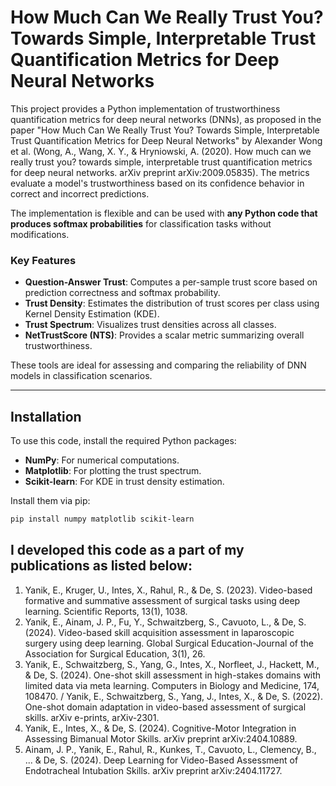 # How Much Can We Really Trust You? Towards Simple, Interpretable Trust Quantification Metrics for Deep Neural Networks

This project provides a Python implementation of trustworthiness quantification metrics for deep neural networks (DNNs), as proposed in the paper "How Much Can We Really Trust You? Towards Simple, Interpretable Trust Quantification Metrics for Deep Neural Networks" by Alexander Wong et al. (Wong, A., Wang, X. Y., &amp; Hryniowski, A. (2020). How much can we really trust you? towards simple, interpretable trust quantification metrics for deep neural networks. arXiv preprint arXiv:2009.05835). The metrics evaluate a model's trustworthiness based on its confidence behavior in correct and incorrect predictions.  

The implementation is flexible and can be used with **any Python code that produces softmax probabilities** for classification tasks without modifications.

### Key Features
- **Question-Answer Trust**: Computes a per-sample trust score based on prediction correctness and softmax probability.
- **Trust Density**: Estimates the distribution of trust scores per class using Kernel Density Estimation (KDE).
- **Trust Spectrum**: Visualizes trust densities across all classes.
- **NetTrustScore (NTS)**: Provides a scalar metric summarizing overall trustworthiness.

These tools are ideal for assessing and comparing the reliability of DNN models in classification scenarios.

---

## Installation

To use this code, install the required Python packages:

- **NumPy**: For numerical computations.
- **Matplotlib**: For plotting the trust spectrum.
- **Scikit-learn**: For KDE in trust density estimation.

Install them via pip:

```bash
pip install numpy matplotlib scikit-learn
```

## I developed this code as a part of my publications as listed below:  
1. Yanik, E., Kruger, U., Intes, X., Rahul, R., & De, S. (2023). Video-based formative and summative assessment of surgical tasks using deep learning. Scientific Reports, 13(1), 1038.
2. Yanik, E., Ainam, J. P., Fu, Y., Schwaitzberg, S., Cavuoto, L., & De, S. (2024). Video-based skill acquisition assessment in laparoscopic surgery using deep learning. Global Surgical Education-Journal of the Association for Surgical Education, 3(1), 26.
3. Yanik, E., Schwaitzberg, S., Yang, G., Intes, X., Norfleet, J., Hackett, M., & De, S. (2024). One-shot skill assessment in high-stakes domains with limited data via meta learning. Computers in Biology and Medicine, 174, 108470. / Yanik, E., Schwaitzberg, S., Yang, J., Intes, X., & De, S. (2022). One-shot domain adaptation in video-based assessment of surgical skills. arXiv e-prints, arXiv-2301.
4. Yanik, E., Intes, X., & De, S. (2024). Cognitive-Motor Integration in Assessing Bimanual Motor Skills. arXiv preprint arXiv:2404.10889.
5. Ainam, J. P., Yanik, E., Rahul, R., Kunkes, T., Cavuoto, L., Clemency, B., ... & De, S. (2024). Deep Learning for Video-Based Assessment of Endotracheal Intubation Skills. arXiv preprint arXiv:2404.11727.
